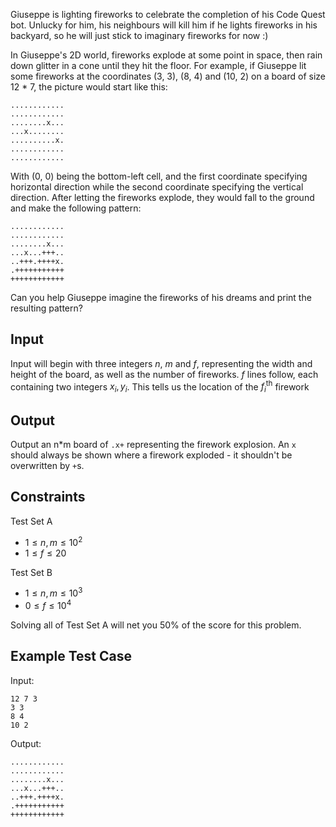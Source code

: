 Giuseppe is lighting fireworks to celebrate the completion of his Code Quest bot.
Unlucky for him, his neighbours will kill him if he lights fireworks in his backyard, so he will just stick to imaginary fireworks for now :)

In Giuseppe's 2D world, fireworks explode at some point in space, then rain down glitter in a cone until they hit the floor.
For example, if Giuseppe lit some fireworks at the coordinates (3, 3), (8, 4) and (10, 2) on a board of size 12 * 7, the picture would start like this:

```
............
............
........x...
...x........
..........x.
............
............
```

With (0, 0) being the bottom-left cell, and the first coordinate specifying horizontal direction while the second coordinate specifying the vertical direction.
After letting the fireworks explode, they would fall to the ground and make the following pattern:

```
............
............
........x...
...x...+++..
..+++.++++x.
.+++++++++++
++++++++++++
```

Can you help Giuseppe imagine the fireworks of his dreams and print the resulting pattern?

## Input

Input will begin with three integers $n$, $m$ and $f$, representing the width and height of the board, as well as the number of fireworks.
$f$ lines follow, each containing two integers $x_i, y_i$. This tells us the location of the $f_i^{\text{th}}$ firework

## Output

Output an n*m board of `.x+` representing the firework explosion. An `x` should always be shown where a firework exploded - it shouldn't be overwritten by `+`s.

## Constraints

Test Set A

* $1 \leq n, m \leq 10^2$
* $1 \leq f \leq 20$

Test Set B

* $1 \leq n, m \leq 10^3$
* $0 \leq f \leq 10^4$

Solving all of Test Set A will net you 50% of the score for this problem.

## Example Test Case

Input:
```
12 7 3
3 3
8 4
10 2
```

Output:
```
............
............
........x...
...x...+++..
..+++.++++x.
.+++++++++++
++++++++++++
```
